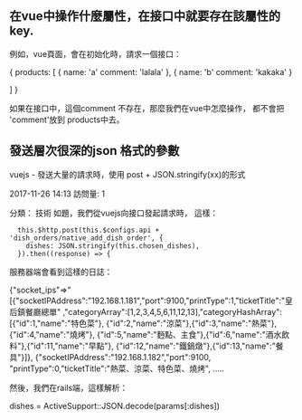 ## 在vue中操作什麼屬性，在接口中就要存在該屬性的key.

例如，vue頁面，會在初始化時，請求一個接口：


{
  products: [
    {
      name: 'a'
      comment: 'lalala'
    },
    {
      name: 'b'
      comment: 'kakaka'
    }

  ]
}

如果在接口中，這個comment 不存在，那麼我們在vue中怎麼操作，
都不會把 'comment'放到  products中去。

## 發送層次很深的json 格式的參數


vuejs - 發送大量的請求時，使用 post + JSON.stringify(xx)的形式

2017-11-26 14:13
訪問量: 1

分類： 技術
如題，我們從vuejs向接口發起請求時， 這樣：

      this.$http.post(this.$configs.api + 'dish_orders/native_add_dish_order', {
        dishes: JSON.stringify(this.chosen_dishes),
      }).then((response) => {

服務器端會看到這樣的日誌：

{"socket_ips"=>"[{\"socketIPAddress\":\"192.168.1.181\",\"port\":9100,\"printType\":1,\"ticketTitle\":\"皇后鎮餐廳總單\"
,\"categoryArray\":[1,2,3,4,5,6,11,12,13],\"categoryHashArray\":[{\"id\":1,\"name\":\"特色菜\"},
{\"id\":2,\"name\":\"涼菜\"},{\"id\":3,\"name\":\"熱菜\"},{\"id\":4,\"name\":\"燒烤\"},
{\"id\":5,\"name\":\"麪點、主食\"},{\"id\":6,\"name\":\"酒水飲料\"},{\"id\":11,\"name\":\"早點\"},
{\"id\":12,\"name\":\"鐵鍋燉\"},{\"id\":13,\"name\":\"餐具\"}]},
{\"socketIPAddress\":\"192.168.1.182\",\"port\":9100,
\"printType\":0,\"ticketTitle\":\"熱菜、涼菜、特色菜、燒烤\", .....

然後，我們在rails端，這樣解析：

dishes = ActiveSupport::JSON.decode(params[:dishes])
